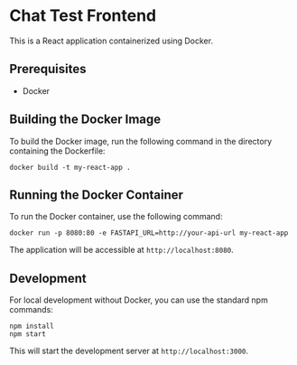 # Chat Test Frontend

This is a React application containerized using Docker.

## Prerequisites

- Docker

## Building the Docker Image

To build the Docker image, run the following command in the directory containing the Dockerfile:

```
docker build -t my-react-app .
```

## Running the Docker Container

To run the Docker container, use the following command:

```
docker run -p 8080:80 -e FASTAPI_URL=http://your-api-url my-react-app
```

The application will be accessible at `http://localhost:8080`.

## Development

For local development without Docker, you can use the standard npm commands:

```
npm install
npm start
```

This will start the development server at `http://localhost:3000`.